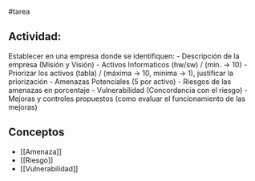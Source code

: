 #tarea 
## Actividad:
Establecer en una empresa donde se identifiquen:
	- Descripción de la empresa (Misión y Visión)
	- Activos Informaticos (hw/sw) / (min. -> 10)
	- Priorizar los activos (tabla) / (máxima -> 10, minima -> 1), justificar la priorización
	- Amenazas Potenciales (5 por activo)
	- Riesgos de las amenazas en porcentaje
	- Vulnerabilidad (Concordancia con el riesgo)
	- Mejoras y controles propuestos (como evaluar el funcionamiento de las mejoras)

## Conceptos
- [[Amenaza]]
- [[Riesgo]]
- [[Vulnerabilidad]]
